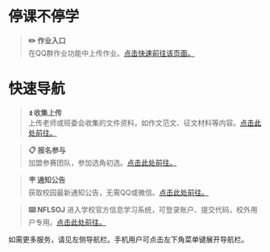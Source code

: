 # 停课不停学

> **✏️ 作业入口**    
在QQ群作业功能中上传作业。[点击快速前往该页面。](https://qun.qq.com/homework/p/features/index.html#/list?gid=731012728&_k=sk10zi)

# 快速导航

> **⏫ 收集上传**	     
上传老师或班委会收集的文件资料，如作文范文、征文材料等内容。[点击此处前往。][1]

> **📋 报名参与**	
> 加盟参赛团队，参加选角初选。[点击此处前往。][2]

> **🪧 通知公告**	
> 获取校园最新通知公告，无需QQ或微信。[点击此处前往。][3]

> **⌨️ NFLSOJ**	
> 进入学校官方信息学习系统，可登录账户、提交代码，校外用户专用。[点击此处前往。][4]

如需更多服务，请见左侧导航栏。手机用户可点击左下角菜单键展开导航栏。

[1]:	https://nflsixer.top/#/studytools/contentupload
[2]:	https://nflsixer.top/#/studytools/enrollment
[3]:	https://nflsixer.top/#/studytools/enrollment
[4]:	http://www.nfls.com.cn:10443